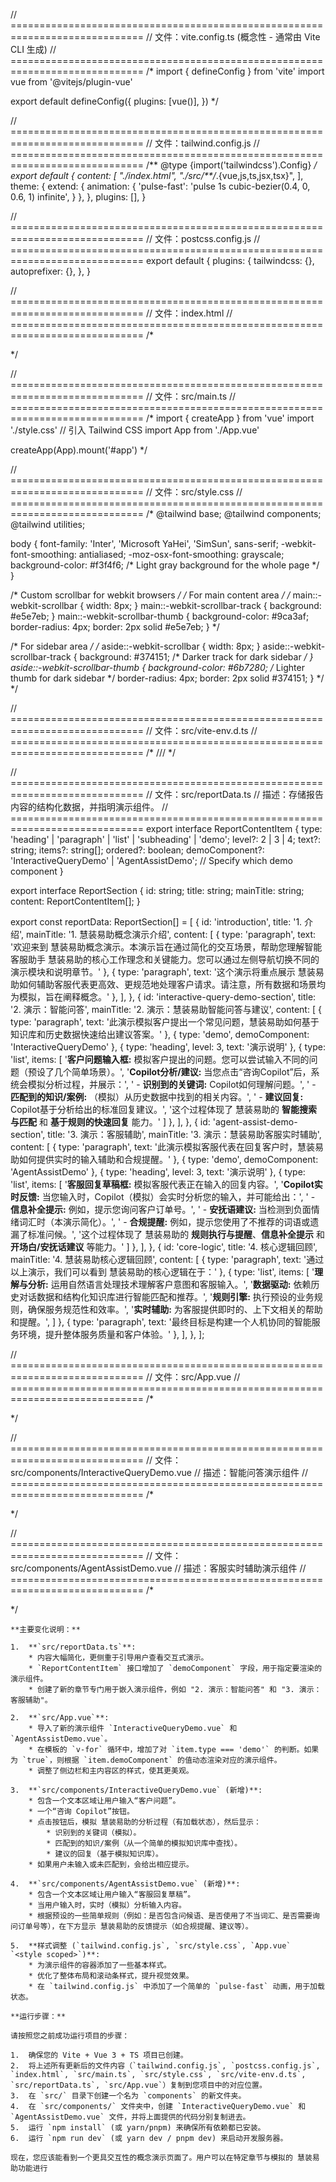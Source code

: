 // =============================================================================
// 文件：vite.config.ts (概念性 - 通常由 Vite CLI 生成)
// =============================================================================
/*
import { defineConfig } from 'vite'
import vue from '@vitejs/plugin-vue'

export default defineConfig({
  plugins: [vue()],
})
*/

// =============================================================================
// 文件：tailwind.config.js
// =============================================================================
/** @type {import('tailwindcss').Config} */
export default {
  content: [
    "./index.html",
    "./src/**/*.{vue,js,ts,jsx,tsx}",
  ],
  theme: {
    extend: {
      animation: {
        'pulse-fast': 'pulse 1s cubic-bezier(0.4, 0, 0.6, 1) infinite',
      }
    },
  },
  plugins: [],
}

// =============================================================================
// 文件：postcss.config.js
// =============================================================================
export default {
  plugins: {
    tailwindcss: {},
    autoprefixer: {},
  },
}

// =============================================================================
// 文件：index.html
// =============================================================================
/*
<!DOCTYPE html>
<html lang="zh-CN">
  <head>
    <meta charset="UTF-8" />
    <link rel="icon" type="image/svg+xml" href="/vite.svg" />
    <meta name="viewport" content="width=device-width, initial-scale=1.0" />
    <title>慧装易助概念演示</title>
  </head>
  <body>
    <div id="app"></div>
    <script type="module" src="/src/main.ts"></script>
  </body>
</html>
*/

// =============================================================================
// 文件：src/main.ts
// =============================================================================
/*
import { createApp } from 'vue'
import './style.css' // 引入 Tailwind CSS
import App from './App.vue'

createApp(App).mount('#app')
*/

// =============================================================================
// 文件：src/style.css
// =============================================================================
/*
@tailwind base;
@tailwind components;
@tailwind utilities;

body {
  font-family: 'Inter', 'Microsoft YaHei', 'SimSun', sans-serif;
  -webkit-font-smoothing: antialiased;
  -moz-osx-font-smoothing: grayscale;
  background-color: #f3f4f6; /* Light gray background for the whole page */
}

/* Custom scrollbar for webkit browsers */
/* For main content area */
/* main::-webkit-scrollbar {
  width: 8px;
}
main::-webkit-scrollbar-track {
  background: #e5e7eb;
}
main::-webkit-scrollbar-thumb {
  background-color: #9ca3af;
  border-radius: 4px;
  border: 2px solid #e5e7eb;
} */

/* For sidebar area */
/* aside::-webkit-scrollbar {
  width: 8px;
}
aside::-webkit-scrollbar-track {
  background: #374151; /* Darker track for dark sidebar */
}
aside::-webkit-scrollbar-thumb {
  background-color: #6b7280; /* Lighter thumb for dark sidebar */
  border-radius: 4px;
  border: 2px solid #374151;
} */
*/

// =============================================================================
// 文件：src/vite-env.d.ts
// =============================================================================
/*
/// <reference types="vite/client" />
*/

// =============================================================================
// 文件：src/reportData.ts
// 描述：存储报告内容的结构化数据，并指明演示组件。
// =============================================================================
export interface ReportContentItem {
  type: 'heading' | 'paragraph' | 'list' | 'subheading' | 'demo';
  level?: 2 | 3 | 4;
  text?: string;
  items?: string[];
  ordered?: boolean;
  demoComponent?: 'InteractiveQueryDemo' | 'AgentAssistDemo'; // Specify which demo component
}

export interface ReportSection {
  id: string;
  title: string;
  mainTitle: string;
  content: ReportContentItem[];
}

export const reportData: ReportSection[] = [
  {
    id: 'introduction',
    title: '1. 介绍',
    mainTitle: '1. 慧装易助概念演示介绍',
    content: [
      { type: 'paragraph', text: '欢迎来到 慧装易助概念演示。本演示旨在通过简化的交互场景，帮助您理解智能客服助手 慧装易助的核心工作理念和关键能力。您可以通过左侧导航切换不同的演示模块和说明章节。' },
      { type: 'paragraph', text: '这个演示将重点展示 慧装易助如何辅助客服代表更高效、更规范地处理客户请求。请注意，所有数据和场景均为模拟，旨在阐释概念。' },
    ],
  },
  {
    id: 'interactive-query-demo-section',
    title: '2. 演示：智能问答',
    mainTitle: '2. 演示：慧装易助智能问答与建议',
    content: [
      { type: 'paragraph', text: '此演示模拟客户提出一个常见问题，慧装易助如何基于知识库和历史数据快速给出建议答案。' },
      { type: 'demo', demoComponent: 'InteractiveQueryDemo' },
      { type: 'heading', level: 3, text: '演示说明' },
      { type: 'list', items: [
          '**客户问题输入框:** 模拟客户提出的问题。您可以尝试输入不同的问题（预设了几个简单场景）。',
          '**Copilot分析/建议:** 当您点击“咨询Copilot”后，系统会模拟分析过程，并展示：',
          '  - **识别到的关键词:** Copilot如何理解问题。',
          '  - **匹配到的知识/案例:** （模拟）从历史数据中找到的相关内容。',
          '  - **建议回复:** Copilot基于分析给出的标准回复建议。',
          '这个过程体现了 慧装易助的 **智能搜索与匹配** 和 **基于规则的快速回复** 能力。'
        ]
      },
    ],
  },
  {
    id: 'agent-assist-demo-section',
    title: '3. 演示：客服辅助',
    mainTitle: '3. 演示：慧装易助客服实时辅助',
    content: [
      { type: 'paragraph', text: '此演示模拟客服代表在回复客户时，慧装易助如何提供实时的输入辅助和合规提醒。' },
      { type: 'demo', demoComponent: 'AgentAssistDemo' },
      { type: 'heading', level: 3, text: '演示说明' },
      { type: 'list', items: [
          '**客服回复草稿框:** 模拟客服代表正在输入的回复内容。',
          '**Copilot实时反馈:** 当您输入时，Copilot（模拟）会实时分析您的输入，并可能给出：',
          '  - **信息补全提示:** 例如，提示您询问客户订单号。',
          '  - **安抚语建议:** 当检测到负面情绪词汇时（本演示简化）。',
          '  - **合规提醒:** 例如，提示您使用了不推荐的词语或遗漏了标准问候。',
          '这个过程体现了 慧装易助的 **规则执行与提醒**、**信息补全提示** 和 **开场白/安抚话建议** 等能力。'
        ]
      },
    ],
  },
  {
    id: 'core-logic',
    title: '4. 核心逻辑回顾',
    mainTitle: '4. 慧装易助核心逻辑回顾',
    content: [
      { type: 'paragraph', text: '通过以上演示，我们可以看到 慧装易助的核心逻辑在于：' },
      { type: 'list', items: [
          '**理解与分析:** 运用自然语言处理技术理解客户意图和客服输入。',
          '**数据驱动:** 依赖历史对话数据和结构化知识库进行智能匹配和推荐。',
          '**规则引擎:** 执行预设的业务规则，确保服务规范性和效率。',
          '**实时辅助:** 为客服提供即时的、上下文相关的帮助和提醒。',
        ]
      },
      { type: 'paragraph', text: '最终目标是构建一个人机协同的智能服务环境，提升整体服务质量和客户体验。' },
    ],
  },
];

// =============================================================================
// 文件：src/App.vue
// =============================================================================
/*
<template>
  <div class="flex h-screen bg-gray-100">
    <aside class="w-72 bg-slate-800 text-slate-100 p-6 space-y-2 overflow-y-auto shadow-lg">
      <h1 class="text-3xl font-bold mb-8 border-b border-slate-700 pb-3 text-indigo-400">
        慧装易助演示
      </h1>
      <nav>
        <ul>
          <li v-for="section in reportSections" :key="section.id" class="mb-1.5">
            <button
              @click="selectedSectionId = section.id"
              :class="[
                'w-full text-left px-4 py-2.5 rounded-lg text-sm font-medium transition-all duration-200 ease-in-out transform focus:outline-none',
                selectedSectionId === section.id
                  ? 'bg-indigo-600 text-white shadow-md scale-105'
                  : 'hover:bg-slate-700 hover:text-indigo-300 hover:translate-x-1',
              ]"
            >
              {{ section.title }}
            </button>
          </li>
        </ul>
      </nav>
    </aside>

    <main class="flex-1 p-6 md:p-10 overflow-y-auto">
      <div v-if="currentSection" class="bg-white p-6 md:p-8 rounded-xl shadow-xl max-w-4xl mx-auto">
        <h2 class="text-2xl md:text-3xl font-bold mb-8 text-indigo-700 border-b-2 border-indigo-300 pb-4">
          {{ currentSection.mainTitle }}
        </h2>
        <div v-for="(item, index) in currentSection.content" :key="index" class="mb-5">
          <h3 v-if="item.type === 'heading' && item.level === 2" 
              class="text-xl md:text-2xl font-semibold mt-6 mb-3 text-slate-700">
            {{ item.text }}
          </h3>
          <h4 v-if="item.type === 'heading' && item.level === 3" 
              class="text-lg md:text-xl font-semibold mt-5 mb-2 text-slate-600">
            {{ item.text }}
          </h4>
          <p v-if="item.type === 'paragraph'" 
             class="text-slate-600 leading-relaxed text-sm md:text-base" 
             v-html="formatText(item.text || '')">
          </p>
          <ul v-if="item.type === 'list' && !item.ordered" 
              class="list-disc list-inside pl-5 space-y-1.5 text-slate-600 text-sm md:text-base">
            <li v-for="(listItem, i) in item.items" :key="i" v-html="formatText(listItem)"></li>
          </ul>
          <ol v-if="item.type === 'list' && item.ordered" 
              class="list-decimal list-inside pl-5 space-y-1.5 text-slate-600 text-sm md:text-base">
            <li v-for="(listItem, i) in item.items" :key="i" v-html="formatText(listItem)"></li>
          </ol>
          
          <div v-if="item.type === 'demo'" class="my-8 p-4 border border-indigo-200 rounded-lg bg-indigo-50 shadow-sm">
            <InteractiveQueryDemo v-if="item.demoComponent === 'InteractiveQueryDemo'" />
            <AgentAssistDemo v-if="item.demoComponent === 'AgentAssistDemo'" />
          </div>
        </div>
      </div>
      <div v-else class="text-center text-gray-500 mt-20">
        <p class="text-2xl">请从左侧选择一个演示模块或章节。</p>
      </div>
    </main>
  </div>
</template>

<script setup lang="ts">
import { ref, computed } from 'vue';
import { reportData, type ReportSection } from './reportData';
import InteractiveQueryDemo from './components/InteractiveQueryDemo.vue';
import AgentAssistDemo from './components/AgentAssistDemo.vue';

const reportSections = ref<ReportSection[]>(reportData);
const selectedSectionId = ref<string>(reportData[0]?.id || ''); 

const currentSection = computed(() => {
  return reportSections.value.find(sec => sec.id === selectedSectionId.value) || null;
});

const formatText = (text: string): string => {
  if (!text) return '';
  return text.replace(/\*\*(.*?)\*\*/g, '<strong class="font-semibold text-slate-700">$1</strong>');
};
</script>

<style scoped>
aside {
  scrollbar-width: thin;
  scrollbar-color: #4f46e5 #1e293b; /* thumb track */
}
aside::-webkit-scrollbar {
  width: 8px;
}
aside::-webkit-scrollbar-track {
  background: #1e293b; 
}
aside::-webkit-scrollbar-thumb {
  background-color: #4f46e5; 
  border-radius: 4px;
  border: 2px solid #1e293b;
}

main {
   scrollbar-width: thin;
   scrollbar-color: #a5b4fc #e0e7ff;
}

main::-webkit-scrollbar {
  width: 8px;
}
main::-webkit-scrollbar-track {
  background: #e0e7ff; /* Light indigo track */
}
main::-webkit-scrollbar-thumb {
  background-color: #a5b4fc; /* Indigo thumb */
  border-radius: 4px;
  border: 2px solid #e0e7ff;
}
</style>
*/

// =============================================================================
// 文件：src/components/InteractiveQueryDemo.vue
// 描述：智能问答演示组件
// =============================================================================
/*
<template>
  <div class="p-4 bg-white rounded-lg ">
    <h3 class="text-xl font-semibold mb-4 text-indigo-700">客户智能问答演示</h3>
    
    <div class="mb-4">
      <label for="customerQuery" class="block text-sm font-medium text-slate-700 mb-1">客户问题:</label>
      <textarea
        id="customerQuery"
        v-model="customerQuery"
        rows="3"
        class="w-full p-2 border border-slate-300 rounded-md shadow-sm focus:ring-indigo-500 focus:border-indigo-500 text-sm"
        placeholder="例如：我的订单什么时候发货？"
      ></textarea>
    </div>

    <button
      @click="getCopilotSuggestion"
      class="px-4 py-2 bg-indigo-600 text-white rounded-md hover:bg-indigo-700 focus:outline-none focus:ring-2 focus:ring-indigo-500 focus:ring-offset-2 text-sm font-medium transition-colors"
    >
      咨询 Copilot
    </button>

    <div v-if="isLoading" class="mt-6 text-center">
      <div class="inline-block animate-pulse-fast rounded-full bg-indigo-400 h-8 w-8"></div>
      <p class="text-sm text-slate-500 mt-2">慧装易助正在分析...</p>
    </div>

    <div v-if="copilotResponse && !isLoading" class="mt-6 p-4 border border-green-300 bg-green-50 rounded-md">
      <h4 class="text-md font-semibold text-green-800 mb-2">慧装易助分析与建议:</h4>
      <div class="space-y-2 text-sm">
        <p><strong class="text-green-700">识别关键词:</strong> <span class="text-slate-600">{{ copilotResponse.keywords }}</span></p>
        <p><strong class="text-green-700">匹配知识/案例:</strong> <span class="text-slate-600">{{ copilotResponse.matchedCase }}</span></p>
        <div>
          <strong class="text-green-700">建议回复:</strong>
          <div class="mt-1 p-2 border border-slate-200 bg-slate-50 rounded text-slate-700">
            {{ copilotResponse.suggestedReply }}
          </div>
        </div>
      </div>
    </div>
     <div v-if="errorMessage && !isLoading" class="mt-6 p-3 border border-red-300 bg-red-50 rounded-md text-sm text-red-700">
      {{ errorMessage }}
    </div>
  </div>
</template>

<script setup lang="ts">
import { ref } from 'vue';

const customerQuery = ref('');
const isLoading = ref(false);
const copilotResponse = ref<{ keywords: string; matchedCase: string; suggestedReply: string } | null>(null);
const errorMessage = ref('');

// 模拟的知识库/规则
const knowledgeBase: Record<string, { keywords: string[]; matchedCase: string; suggestedReply: string }> = {
  order_status: {
    keywords: ['订单', '发货', '什么时候', '物流'],
    matchedCase: '案例#12345：客户询问订单发货时间。',
    suggestedReply: '您好！请您提供一下您的订单号，我为您查询最新的物流状态。通常情况下，订单会在支付成功后的24-48小时内发出。',
  },
  product_info: {
    keywords: ['产品', '信息', '功能', '规格'],
    matchedCase: '案例#67890：客户咨询XX型号产品特性。',
    suggestedReply: '您好！关于XX型号产品，它具有[主要功能A]、[主要功能B]等特点，详细规格请参考我们的产品页面：[链接]。您还有其他想了解的吗？',
  },
  refund_policy: {
    keywords: ['退款', '政策', '怎么退', '退货'],
    matchedCase: '案例#10112：客户咨询退款流程。',
    suggestedReply: '您好，关于退款政策，我们支持7天无理由退货（特殊商品除外）。请您确保商品完好未影响二次销售，您可以在订单详情页申请退款，仓库收到退货并验货通过后，款项会在3-5个工作日原路退回。',
  }
};

const getCopilotSuggestion = async () => {
  if (!customerQuery.value.trim()) {
    errorMessage.value = '请输入客户问题。';
    copilotResponse.value = null;
    return;
  }
  isLoading.value = true;
  copilotResponse.value = null;
  errorMessage.value = '';

  // 模拟API调用和分析延迟
  await new Promise(resolve => setTimeout(resolve, 1500));

  const query = customerQuery.value.toLowerCase();
  let foundMatch = false;

  for (const key in knowledgeBase) {
    const entry = knowledgeBase[key];
    if (entry.keywords.some(kw => query.includes(kw))) {
      copilotResponse.value = {
        keywords: entry.keywords.join(', '),
        matchedCase: entry.matchedCase,
        suggestedReply: entry.suggestedReply,
      };
      foundMatch = true;
      break;
    }
  }

  if (!foundMatch) {
    copilotResponse.value = {
      keywords: '未能精确匹配特定关键词',
      matchedCase: '未找到高度相似的历史案例。',
      suggestedReply: '您好，请您详细描述一下您的问题，我会尽力协助您。或者，我可以为您转接人工专家处理。',
    };
  }
  isLoading.value = false;
};
</script>
*/

// =============================================================================
// 文件：src/components/AgentAssistDemo.vue
// 描述：客服实时辅助演示组件
// =============================================================================
/*
<template>
  <div class="p-4 bg-white rounded-lg">
    <h3 class="text-xl font-semibold mb-4 text-indigo-700">客服实时辅助演示</h3>

    <div class="mb-4">
      <label for="agentResponse" class="block text-sm font-medium text-slate-700 mb-1">客服回复草稿:</label>
      <textarea
        id="agentResponse"
        v-model="agentDraft"
        @input="analyzeAgentInput"
        rows="4"
        class="w-full p-2 border border-slate-300 rounded-md shadow-sm focus:ring-indigo-500 focus:border-indigo-500 text-sm"
        placeholder="在此输入回复客户的内容..."
      ></textarea>
    </div>

    <div v-if="copilotFeedback.length > 0" class="mt-4 p-3 border border-amber-300 bg-amber-50 rounded-md">
      <h4 class="text-md font-semibold text-amber-800 mb-2">慧装易助实时反馈:</h4>
      <ul class="list-disc list-inside space-y-1 text-sm">
        <li v-for="(feedback, index) in copilotFeedback" :key="index" :class="getFeedbackClass(feedback.type)">
          <strong class="font-medium">{{ feedback.type.toUpperCase() }}:</strong> {{ feedback.message }}
        </li>
      </ul>
    </div>
     <div v-else-if="agentDraft.length > 5" class="mt-4 p-3 border border-green-300 bg-green-50 rounded-md text-sm text-green-700">
      <p><strong class="font-medium">Copilot:</strong> 内容初步看起来不错！</p>
    </div>
  </div>
</template>

<script setup lang="ts">
import { ref, watch } from 'vue';

interface Feedback {
  type: 'info' | 'warning' | 'suggestion' | 'compliance';
  message: string;
}

const agentDraft = ref('');
const copilotFeedback = ref<Feedback[]>([]);

const rules = [
  {
    condition: (text: string) => !text.toLowerCase().includes('您好') && !text.toLowerCase().includes('你好') && text.length > 3,
    feedback: { type: 'compliance', message: '提示：回复开头建议使用标准问候语，如“您好”。' } as Feedback,
  },
  {
    condition: (text: string) => text.toLowerCase().includes('不知道') || text.toLowerCase().includes('不清楚'),
    feedback: { type: 'warning', message: '注意：避免使用“不知道”、“不清楚”等消极词汇，尝试提供可行的帮助或查询。' } as Feedback,
  },
  {
    condition: (text: string) => text.length > 10 && !text.includes('订单号') && (text.includes('订单') || text.includes('物流')),
    feedback: { type: 'suggestion', message: '建议：如果涉及订单问题，可以主动询问客户的订单号以便快速查询。' } as Feedback,
  },
  {
    condition: (text: string) => text.length > 15 && !text.includes('感谢') && !text.includes('谢谢'),
    feedback: { type: 'suggestion', message: '建议：在回复结尾可以说声“感谢您的理解与支持”等礼貌用语。' } as Feedback,
  },
  {
    condition: (text: string) => text.toLowerCase().includes('垃圾') || text.toLowerCase().includes('废物'),
    feedback: { type: 'warning', message: '警告：检测到不当言辞，请注意专业沟通。' } as Feedback,
  }
];

const analyzeAgentInput = () => {
  const currentFeedback: Feedback[] = [];
  const text = agentDraft.value;

  if (!text.trim()) {
    copilotFeedback.value = [];
    return;
  }

  rules.forEach(rule => {
    if (rule.condition(text)) {
      currentFeedback.push(rule.feedback);
    }
  });
  copilotFeedback.value = currentFeedback;
};

// Watch for changes in agentDraft to trigger analysis
// Using watch for more explicit control, or can rely purely on @input
watch(agentDraft, analyzeAgentInput);


const getFeedbackClass = (type: Feedback['type']): string => {
  switch (type) {
    case 'info': return 'text-blue-700';
    case 'warning': return 'text-red-700';
    case 'suggestion': return 'text-yellow-700';
    case 'compliance': return 'text-purple-700';
    default: return 'text-slate-700';
  }
};

</script>
*/

```
**主要变化说明：**

1.  **`src/reportData.ts`**:
    * 内容大幅简化，更侧重于引导用户查看交互式演示。
    * `ReportContentItem` 接口增加了 `demoComponent` 字段，用于指定要渲染的演示组件。
    * 创建了新的章节专门用于嵌入演示组件，例如 "2. 演示：智能问答" 和 "3. 演示：客服辅助"。

2.  **`src/App.vue`**:
    * 导入了新的演示组件 `InteractiveQueryDemo.vue` 和 `AgentAssistDemo.vue`。
    * 在模板的 `v-for` 循环中，增加了对 `item.type === 'demo'` 的判断。如果为 `true`，则根据 `item.demoComponent` 的值动态渲染对应的演示组件。
    * 调整了侧边栏和主内容区的样式，使其更美观。

3.  **`src/components/InteractiveQueryDemo.vue` (新增)**:
    * 包含一个文本区域让用户输入“客户问题”。
    * 一个“咨询 Copilot”按钮。
    * 点击按钮后，模拟 慧装易助的分析过程（有加载状态），然后显示：
        * 识别到的关键词（模拟）。
        * 匹配到的知识/案例（从一个简单的模拟知识库中查找）。
        * 建议的回复（基于模拟知识库）。
    * 如果用户未输入或未匹配到，会给出相应提示。

4.  **`src/components/AgentAssistDemo.vue` (新增)**:
    * 包含一个文本区域让用户输入“客服回复草稿”。
    * 当用户输入时，实时（模拟）分析输入内容。
    * 根据预设的一些简单规则（例如：是否包含问候语、是否使用了不当词汇、是否需要询问订单号等），在下方显示 慧装易助的反馈提示（如合规提醒、建议等）。

5.  **样式调整 (`tailwind.config.js`, `src/style.css`, `App.vue` `<style scoped>`)**:
    * 为演示组件的容器添加了一些基本样式。
    * 优化了整体布局和滚动条样式，提升视觉效果。
    * 在 `tailwind.config.js` 中添加了一个简单的 `pulse-fast` 动画，用于加载状态。

**运行步骤：**

请按照您之前成功运行项目的步骤：

1.  确保您的 Vite + Vue 3 + TS 项目已创建。
2.  将上述所有更新后的文件内容（`tailwind.config.js`, `postcss.config.js`, `index.html`, `src/main.ts`, `src/style.css`, `src/vite-env.d.ts`, `src/reportData.ts`, `src/App.vue`）复制到您项目中的对应位置。
3.  在 `src/` 目录下创建一个名为 `components` 的新文件夹。
4.  在 `src/components/` 文件夹中，创建 `InteractiveQueryDemo.vue` 和 `AgentAssistDemo.vue` 文件，并将上面提供的代码分别复制进去。
5.  运行 `npm install` (或 yarn/pnpm) 来确保所有依赖都已安装。
6.  运行 `npm run dev` (或 yarn dev / pnpm dev) 来启动开发服务器。

现在，您应该能看到一个更具交互性的概念演示页面了。用户可以在特定章节与模拟的 慧装易助功能进行